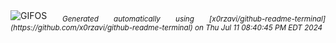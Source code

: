<div align="justify">
<picture>
    <source media="(prefers-color-scheme: dark)" srcset="https://i.ibb.co/rtg072p/output-gif.gif">
    <source media="(prefers-color-scheme: light)" srcset="https://i.ibb.co/rtg072p/output-gif.gif">
    <img alt="GIFOS" src="https://i.ibb.co/rtg072p/output-gif.gif">
</picture>
<sub><i>Generated automatically using [x0rzavi/github-readme-terminal](https://github.com/x0rzavi/github-readme-terminal) on Thu Jul 11 08:40:45 PM EDT 2024</i></sub>
</div>

<!--  -->